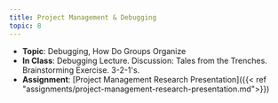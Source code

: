 ```yaml
---
title: Project Management & Debugging
topic: 8
---
```


- **Topic**: Debugging, How Do Groups Organize
- **In Class**: Debugging Lecture. Discussion: Tales from the Trenches. Brainstorming Exercise. 3-2-1's.
- **Assignment**: [Project Management Research Presentation]({{< ref "assignments/project-management-research-presentation.md">}})
